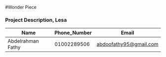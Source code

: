 #Wonder Piece

### Project Description, Lesa

          
| Name | Phone_Number | Email | 
| ---- | ------------ | ----- |
| Abdelrahman Fathy  | 01002289506 | abdoofathy95@gmail.com |